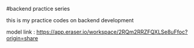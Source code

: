 #backend practice series

this is my practice codes on backend development

model link : https://app.eraser.io/workspace/2RQm2RRZFQXLSe8uFfoc?origin=share
